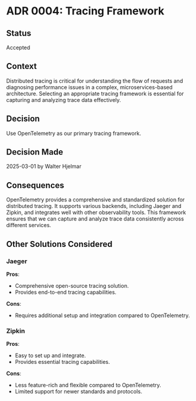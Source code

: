 # ADR 0004: Tracing Framework

## Status
Accepted

## Context
Distributed tracing is critical for understanding the flow of requests and diagnosing performance issues in a complex, microservices-based architecture. Selecting an appropriate tracing framework is essential for capturing and analyzing trace data effectively.

## Decision
Use OpenTelemetry as our primary tracing framework.

## Decision Made
2025-03-01 by Walter Hjelmar

## Consequences
OpenTelemetry provides a comprehensive and standardized solution for distributed tracing. It supports various backends, including Jaeger and Zipkin, and integrates well with other observability tools. This framework ensures that we can capture and analyze trace data consistently across different services.

## Other Solutions Considered

### Jaeger
**Pros**:
- Comprehensive open-source tracing solution.
- Provides end-to-end tracing capabilities.

**Cons**:
- Requires additional setup and integration compared to OpenTelemetry.

### Zipkin
**Pros**:
- Easy to set up and integrate.
- Provides essential tracing capabilities.

**Cons**:
- Less feature-rich and flexible compared to OpenTelemetry.
- Limited support for newer standards and protocols.
